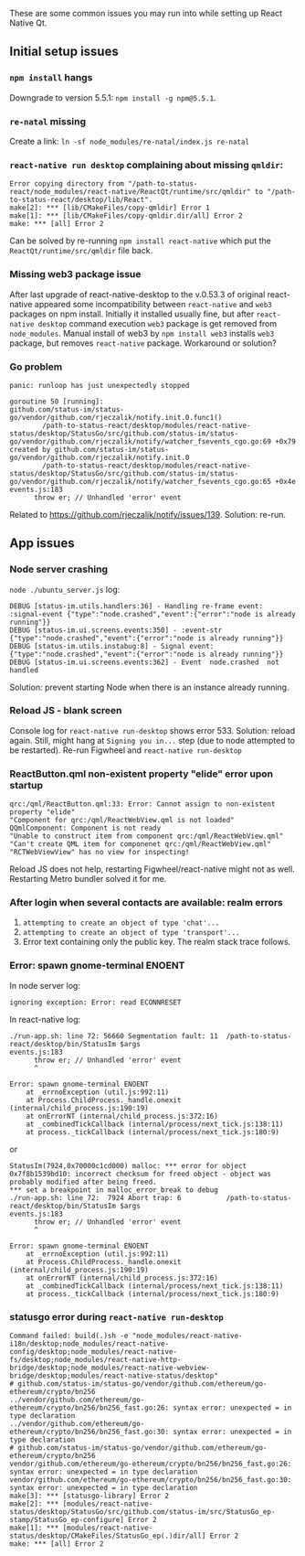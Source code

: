 These are some common issues you may run into while setting up React Native Qt.

## Initial setup issues

### `npm install` hangs
Downgrade to version 5.5.1: `npm install -g npm@5.5.1`.

### `re-natal` missing
Create a link:
`ln -sf node_modules/re-natal/index.js re-natal`


### `react-native run desktop` complaining about missing `qmldir`:
```Command failed: ./build.sh -e "node_modules/react-native-i18n/desktop;node_modules/react-native-config/desktop;node_modules/react-native-fs/desktop;node_modules/react-native-http-bridge/desktop;node_modules/react-native-webview-bridge/desktop;modules/react-native-status/desktop"
Error copying directory from "/path-to-status-react/node_modules/react-native/ReactQt/runtime/src/qmldir" to "/path-to-status-react/desktop/lib/React".
make[2]: *** [lib/CMakeFiles/copy-qmldir] Error 1
make[1]: *** [lib/CMakeFiles/copy-qmldir.dir/all] Error 2
make: *** [all] Error 2
```
Can be solved by re-running `npm install react-native` which put the `ReactQt/runtime/src/qmldir` file back.

### Missing web3 package issue

After last upgrade of react-native-desktop to the v.0.53.3 of original react-native appeared some incompatibility between `react-native` and `web3` packages on npm install. Initially it installed usually fine, but after `react-native desktop` command execution `web3` package is get removed from `node_modules`. Manual install of web3 by `npm install web3` installs `web3` package, but removes `react-native` package. Workaround or solution?

### Go problem
```
panic: runloop has just unexpectedly stopped

goroutine 50 [running]:
github.com/status-im/status-go/vendor/github.com/rjeczalik/notify.init.0.func1()
        /path-to-status-react/desktop/modules/react-native-status/desktop/StatusGo/src/github.com/status-im/status-go/vendor/github.com/rjeczalik/notify/watcher_fsevents_cgo.go:69 +0x79
created by github.com/status-im/status-go/vendor/github.com/rjeczalik/notify.init.0
        /path-to-status-react/desktop/modules/react-native-status/desktop/StatusGo/src/github.com/status-im/status-go/vendor/github.com/rjeczalik/notify/watcher_fsevents_cgo.go:65 +0x4e
events.js:183
      throw er; // Unhandled 'error' event
```
Related to https://github.com/rjeczalik/notify/issues/139. Solution: re-run.

## App issues

### Node server crashing
`node ./ubuntu_server.js` log:
```
DEBUG [status-im.utils.handlers:36] - Handling re-frame event:  :signal-event {"type":"node.crashed","event":{"error":"node is already running"}}
DEBUG [status-im.ui.screens.events:350] - :event-str {"type":"node.crashed","event":{"error":"node is already running"}}
DEBUG [status-im.utils.instabug:8] - Signal event: {"type":"node.crashed","event":{"error":"node is already running"}}
DEBUG [status-im.ui.screens.events:362] - Event  node.crashed  not handled
```
Solution: prevent starting Node when there is an instance already running.

### Reload JS - blank screen
Console log for `react-native run-desktop` shows error 533.
Solution: reload again. Still, might hang at `Signing you in...` step (due to node attempted to be restarted). Re-run Figwheel and `react-native run-desktop`

### ReactButton.qml non-existent property "elide" error upon startup
```
qrc:/qml/ReactButton.qml:33: Error: Cannot assign to non-existent property "elide"
"Component for qrc:/qml/ReactWebView.qml is not loaded"
QQmlComponent: Component is not ready
"Unable to construct item from component qrc:/qml/ReactWebView.qml"
"Can't create QML item for componenet qrc:/qml/ReactWebView.qml"
"RCTWebViewView" has no view for inspecting!
```
Reload JS does not help, restarting Figwheel/react-native might not as well. Restarting Metro bundler solved it for me.

### After login when several contacts are available: realm errors
1. `attempting to create an object of type 'chat'...`
2. `attempting to create an object of type 'transport'...`
3. Error text containing only the public key.
The realm stack trace follows.

### Error: spawn gnome-terminal ENOENT
In node server log:
```
ignoring exception: Error: read ECONNRESET
```
In react-native log:
```
./run-app.sh: line 72: 56660 Segmentation fault: 11  /path-to-status-react/desktop/bin/StatusIm $args
events.js:183
      throw er; // Unhandled 'error' event
      ^

Error: spawn gnome-terminal ENOENT
    at _errnoException (util.js:992:11)
    at Process.ChildProcess._handle.onexit (internal/child_process.js:190:19)
    at onErrorNT (internal/child_process.js:372:16)
    at _combinedTickCallback (internal/process/next_tick.js:138:11)
    at process._tickCallback (internal/process/next_tick.js:180:9)
```
or
```
StatusIm(7924,0x70000c1cd000) malloc: *** error for object 0x7f8b1539bd10: incorrect checksum for freed object - object was probably modified after being freed.
*** set a breakpoint in malloc_error_break to debug
./run-app.sh: line 72:  7924 Abort trap: 6           /path-to-status-react/desktop/bin/StatusIm $args
events.js:183
      throw er; // Unhandled 'error' event
      ^

Error: spawn gnome-terminal ENOENT
    at _errnoException (util.js:992:11)
    at Process.ChildProcess._handle.onexit (internal/child_process.js:190:19)
    at onErrorNT (internal/child_process.js:372:16)
    at _combinedTickCallback (internal/process/next_tick.js:138:11)
    at process._tickCallback (internal/process/next_tick.js:180:9)
```

### statusgo error during `react-native run-desktop`

```
Command failed: build(.)sh -e "node_modules/react-native-i18n/desktop;node_modules/react-native-config/desktop;node_modules/react-native-fs/desktop;node_modules/react-native-http-bridge/desktop;node_modules/react-native-webview-bridge/desktop;modules/react-native-status/desktop"
# github.com/status-im/status-go/vendor/github.com/ethereum/go-ethereum/crypto/bn256
../vendor/github.com/ethereum/go-ethereum/crypto/bn256/bn256_fast.go:26: syntax error: unexpected = in type declaration
../vendor/github.com/ethereum/go-ethereum/crypto/bn256/bn256_fast.go:30: syntax error: unexpected = in type declaration
# github.com/status-im/status-go/vendor/github.com/ethereum/go-ethereum/crypto/bn256
vendor/github.com/ethereum/go-ethereum/crypto/bn256/bn256_fast.go:26: syntax error: unexpected = in type declaration
vendor/github.com/ethereum/go-ethereum/crypto/bn256/bn256_fast.go:30: syntax error: unexpected = in type declaration
make[3]: *** [statusgo-library] Error 2
make[2]: *** [modules/react-native-status/desktop/StatusGo/src/github.com/status-im/src/StatusGo_ep-stamp/StatusGo_ep-configure] Error 2
make[1]: *** [modules/react-native-status/desktop/CMakeFiles/StatusGo_ep(.)dir/all] Error 2
make: *** [all] Error 2
```
